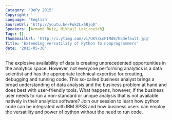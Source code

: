 ```yaml
---
Category: 'DePy 2015'
Copyright: ''
Language: 'English'
SourceUrl: 'http://youtu.be/Fuk2Lx5Bjq0'
Speakers: [Armand Ruiz, Mikhail Lakirovich]
Tags: []
ThumbnailUrl: 'http://i.ytimg.com/vi/UKY3scPIMd8/hqdefault.jpg'
Title: 'Extending versatility of Python to nonprogrammers'
date: '2015-05-30'
---
```

The explosive availability of data is creating unprecedented opportunities in the analytics space. However, not everyone performing analytics is a data scientist and has the appropriate technical expertise for creating, debugging and running code.  This so-called business analyst brings a broad understanding of data analysis and the business problem at hand and does best with user-friendly tools.  What happens, however, if the business user needs to run a non-standard or unique analysis that is not available natively in their analytics software?  Join our session to learn how python code can be integrated with IBM SPSS and how business users can employ the versatility and power of python without the need to run code.
